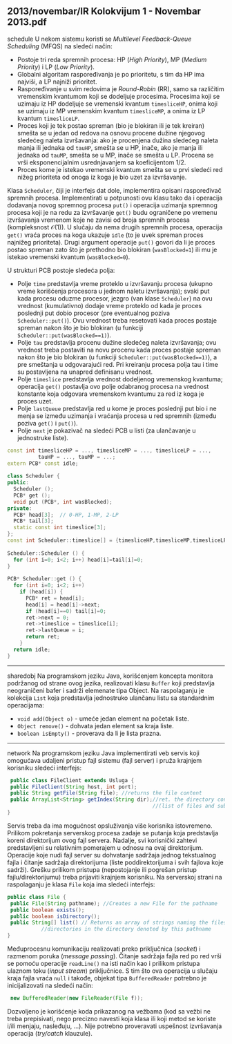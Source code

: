 2013/novembar/IR Kolokvijum 1 - Novembar 2013.pdf
--------------------------------------------------------------------------------
schedule
U nekom sistemu koristi se *Multilevel Feedback-Queue Scheduling* (MFQS) na sledeći način: 

- Postoje  tri  reda  spremnih  procesa:  HP  (*High Priority*),  MP  (*Medium Priority*)  i  LP (*Low Priority*). 
- Globalni  algoritam  raspoređivanja  je  po  prioritetu,  s  tim  da  HP  ima  najviši,  a  LP najniži prioritet. 
- Raspoređivanje   u   svim   redovima   je *Round-Robin* (RR),   samo   sa   različitim vremenskim kvantumom koji se dodeljuje procesima. Procesima koji se uzimaju iz HP dodeljuje   se   vremenski   kvantum `timesliceHP`,   onima   koji   se   uzimaju   iz   MP vremenskim kvantum `timesliceMP`, a onima iz LP kvantum `timesliceLP`. 
- Proces koji je tek postao spreman (bio je blokiran ili je tek kreiran) smešta se u jedan od  redova  na  osnovu  procene  dužine  njegovog  sledećeg  naleta  izvršavanja:  ako  je procenjena dužina sledećeg naleta manja ili jednaka od `tauHP`, smešta se u HP, inače, ako je manja ili jednaka od `tauMP`, smešta se u MP, inače se smešta u LP. Procena se vrši eksponencijalnim usrednjavanjem sa koeficijentom 1/2. 
- Proces  kome  je  istekao  vremenski  kvantum  smešta  se  u  prvi  sledeći  red  nižeg prioriteta od onoga iz koga je bio uzet za izvršavanje. 

Klasa `Scheduler`,  čiji  je  interfejs  dat  dole,  implementira  opisani raspoređivač  spremnih procesa. Implementirati u potpunosti ovu klasu tako da i operacija dodavanja novog spremnog procesa `put()` i  operacija  uzimanja  spremnog  procesa  koji  je  na  redu  za  izvršavanje `get()` budu ograničene po vremenu izvršavanja vremenom koje ne zavisi od broja spremnih procesa (kompleksnost $\mathcal{O}(1)$).  U  slučaju  da  nema  drugih  spremnih  procesa, operacija `get()` vraća proces na koga ukazuje `idle` (to je uvek spreman proces najnižeg prioriteta). Drugi argument operacije `put()` govori  da  li  je  proces  postao  spreman  zato  što  je  prethodno  bio  blokiran (`wasBlocked=1`) ili mu je istekao vremenski kvantum (`wasBlocked=0`). 

U strukturi PCB postoje sledeća polja: 

- Polje `time` predstavlja vreme proteklo u izvršavanju procesa (ukupno vreme korišćenja procesora  u  jednom naletu  izvršavanja);  svaki  put  kada  procesu  oduzme  procesor, jezgro  (van  klase `Scheduler`)  na  ovu  vrednost  (kumulativno)  dodaje  vreme  proteklo od    kada    je    proces    poslednji    put    dobio    procesor    (pre    eventualnog    poziva `Scheduler::put()`).  Ovu  vrednost  treba  resetovati  kada  proces  postaje  spreman nakon što je bio blokiran (u funkciji `Scheduler::put(wasBlocked==1)`).  
- Polje `tau` predstavlja procenu dužine sledećeg naleta izvršavanja; ovu vrednost  treba postaviti  na  novu procenu  kada  proces  postaje  spreman  nakon  što  je  bio  blokiran  (u funkciji `Scheduler::put(wasBlocked==1)`), a pre smeštanja u odgovarajući red. Pri kreiranju procesa polja tau i time su postavljena na unapred definisanu vrednost. 
- Polje `timeslice` predstavlja  vrednost  dodeljenog  vremenskog  kvantuma;  operacija `get()` postavlja ovo  polje  odabranog  procesa  na  vrednost  konstante  koja  odgovara vremenskom kvantumu za red iz koga je proces uzet. 
- Polje `lastQueue` predstavlja  red  u  kome  je  proces  poslednji  put  bio  i  ne  menja  se između uzimanja i vraćanja procesa u red spremnih (između poziva `get()` i `put()`). 
- Polje `next` je pokazivač na sledeći PCB u listi (za ulančavanje u jednostruke liste). 

```cpp
const int timesliceHP = ..., timesliceMP = ..., timesliceLP = ..., 
          tauHP = ..., tauMP = ...; 
extern PCB* const idle; 
 
class Scheduler { 
public:  
  Scheduler (); 
  PCB* get (); 
  void put (PCB*, int wasBlocked); 
private: 
  PCB* head[3];  // 0-HP, 1-MP, 2-LP 
  PCB* tail[3]; 
  static const int timeslice[3]; 
}; 
const int Scheduler::timeslice[] = {timesliceHP,timesliceMP,timesliceLP}; 
 
Scheduler::Scheduler () { 
  for (int i=0; i<2; i++) head[i]=tail[i]=0; 
} 
 
PCB* Scheduler::get () { 
  for (int i=0; i<2; i++) 
    if (head[i]) { 
      PCB* ret = head[i]; 
      head[i] = head[i]->next; 
      if (head[i]==0) tail[i]=0; 
      ret->next = 0; 
      ret->timeslice = timeslice[i]; 
      ret->lastQueue = i; 
      return ret; 
    } 
  return idle;  
} 
```

--------------------------------------------------------------------------------
sharedobj
Na  programskom  jeziku  Java,  korišćenjem koncepta monitora podržanog  od  strane  ovog jezika,  realizovati klasu `Buffer` koji  predstavlja  neograničeni  bafer i  sadrži elemenate tipa Object. Na  raspolaganju  je  kolekcija `List` koja predstavlja  jednostruko  ulančanu  listu  sa standardnim operacijama:  

- `void add(Object o)` - umeće jedan element na početak liste.
- `Object remove()` - dohvata jedan element sa kraja liste.
- `boolean isEmpty()` - proverava da li je lista prazna.

--------------------------------------------------------------------------------
network
Na  programskom  jeziku  Java implementirati veb  servis koji omogućava udaljeni pristup  fajl sistemu (fajl server) i pruža krajnjem korisniku sledeći interfejs: 
```java
 public class FileClient extends Usluga { 
 public FileClient(String host, int port); 
 public String getFile(String file); //returns the file content 
 public ArrayList<String> getIndex(String dir);//ret. the directory content
                                               //(list of files and subdirectories) 
} 
```
Servis treba  da ima mogućnost opsluživanja više korisnika istovremeno. Prilikom pokretanja serverskog  procesa  zadaje  se  putanja  koja  predstavlja  koreni  direktorijum  ovog  fajl  servera. Nadalje,  svi korisnički  zahtevi  predstavljeni  su  relativnim pomerajem u  odnosu na  ovaj direktorijum. Operacije koje nudi fajl server su dohvatanje sadržaja jednog tekstualnog fajla i čitanje sadržaja  direktorijuma  (liste poddirektorijuma  i  svih  fajlova  koje  sadrži).  Grešku prilikom   pristupa   (nepostojanje   ili pogrešan pristup fajlu/direktorijumu) treba   prijaviti krajnjem  korisniku. Na serverskoj  strani na raspolaganju  je klasa `File` koja  ima  sledeći interfejs:  
```java
public class File { 
 public File(String pathname); //Creates a new File for the pathname  
 public boolean exists();  
 public boolean isDirectory(); 
 public String[] list() // Returns an array of strings naming the files and   
           //directories in the directory denoted by this pathname 
}
```
Međuprocesnu  komunikaciju  realizovati  preko  priključnica  (*socket*)  i  razmenom  poruka (*message passing*). Čitanje sadržaja fajla red po red vrši se pomoću operacije `readLine()` na isti  način kao  i  prilikom  pristupa  ulaznom  toku  (*input stream*)  priključnice. S tim što ova operacija u slučaju kraja fajla vraća `null` i takođe, objekat tipa `BufferedReader` potrebno je inicijalizovati na sledeći način: 
```java
 new BufferedReader(new FileReader(File f));  
```
Dozvoljeno je korišćenje koda prikazanog na vežbama (kod sa vežbi ne treba prepisivati, nego precizno navesti koja klasa ili koji metod se koriste i/ili menjaju, nasleđuju, ...). Nije potrebno proveravati uspešnost izvršavanja operacija (*try/catch* klauzule). 
